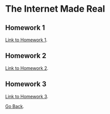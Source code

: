 # The Internet Made Real

## Homework 1
[Link to Homework 1](IMR-10-24-17).

## Homework 2
[Link to Homework 2](IMR-10-31-2017).

## Homework 3
[Link to Homework 3](IMR-11-21-17).


[Go Back](index).